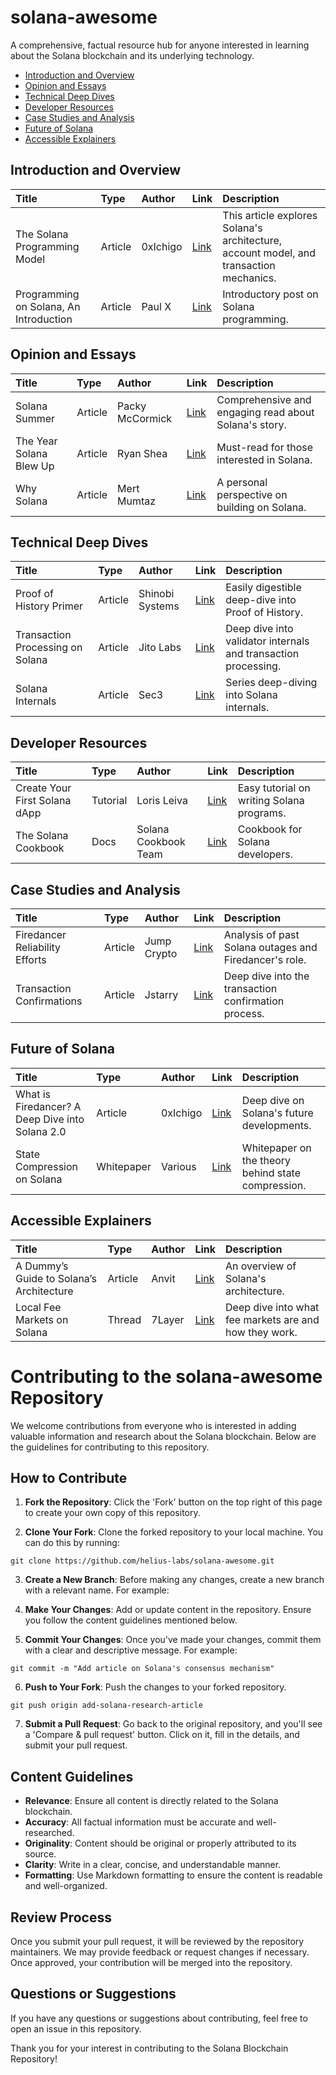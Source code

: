 # solana-awesome

A comprehensive, factual resource hub for anyone interested in learning about the Solana blockchain and its underlying technology.

- [Introduction and Overview](#introduction-and-overview)
- [Opinion and Essays](#opinion-and-essays)
- [Technical Deep Dives](#technical-deep-dives)
- [Developer Resources](#developer-resources)
- [Case Studies and Analysis](#case-studies-and-analysis)
- [Future of Solana](#future-of-solana)
- [Accessible Explainers](#accessible-explainers)

## Introduction and Overview

| Title                                  | Type    | Author   | Link                                                                                                     | Description                                                                            |
| :------------------------------------- | :------ | :------- | :------------------------------------------------------------------------------------------------------- | :------------------------------------------------------------------------------------- |
| The Solana Programming Model           | Article | 0xIchigo | [Link](https://www.helius.dev/blog/the-solana-programming-model-an-introduction-to-developing-on-solana) | This article explores Solana's architecture, account model, and transaction mechanics. |
| Programming on Solana, An Introduction | Article | Paul X   | [Link](https://paulx.dev/blog/2021/01/14/programming-on-solana-an-introduction/)                         | Introductory post on Solana programming.                                               |

## Opinion and Essays

| Title                   | Type    | Author          | Link                                                               | Description                                           |
| :---------------------- | :------ | :-------------- | :----------------------------------------------------------------- | :---------------------------------------------------- |
| Solana Summer           | Article | Packy McCormick | [Link](https://www.notboring.co/p/solana-summer)                   | Comprehensive and engaging read about Solana's story. |
| The Year Solana Blew Up | Article | Ryan Shea       | [Link](https://writing.ry.sh/the-year-solana-blew-up-6d50cccb4615) | Must-read for those interested in Solana.             |
| Why Solana              | Article | Mert Mumtaz     | [Link](https://www.mertimus.com/p/why-solana)                      | A personal perspective on building on Solana.         |

## Technical Deep Dives

| Title                            | Type    | Author          | Link                                                                                                                   | Description                                                    |
| :------------------------------- | :------ | :-------------- | :--------------------------------------------------------------------------------------------------------------------- | :------------------------------------------------------------- |
| Proof of History Primer          | Article | Shinobi Systems | [Link](https://www.shinobi-systems.com/primer.html)                                                                    | Easily digestible deep-dive into Proof of History.             |
| Transaction Processing on Solana | Article | Jito Labs       | [Link](https://jito-labs.medium.com/solana-validator-101-transaction-processing-90bcdc271143)                          | Deep dive into validator internals and transaction processing. |
| Solana Internals                 | Article | Sec3            | [Link](https://www.sec3.dev/blog/solana-internals-part-1-what-are-the-native-on-chain-programs-and-why-do-they-matter) | Series deep-diving into Solana internals.                      |

## Developer Resources

| Title                         | Type     | Author               | Link                                                             | Description                               |
| :---------------------------- | :------- | :------------------- | :--------------------------------------------------------------- | :---------------------------------------- |
| Create Your First Solana dApp | Tutorial | Loris Leiva          | [Link](https://lorisleiva.com/create-a-solana-dapp-from-scratch) | Easy tutorial on writing Solana programs. |
| The Solana Cookbook           | Docs     | Solana Cookbook Team | [Link](https://solanacookbook.com/#contributing)                 | Cookbook for Solana developers.           |

## Case Studies and Analysis

| Title                          | Type    | Author      | Link                                                                                          | Description                                            |
| :----------------------------- | :------ | :---------- | :-------------------------------------------------------------------------------------------- | :----------------------------------------------------- |
| Firedancer Reliability Efforts | Article | Jump Crypto | [Link](https://jumpcrypto.com/writing/firedancer-reliability/)                                | Analysis of past Solana outages and Firedancer's role. |
| Transaction Confirmations      | Article | Jstarry     | [Link](https://jstarry.notion.site/Transaction-confirmation-d5b8f4e09b9c4a70a1f263f82307d7ce) | Deep dive into the transaction confirmation process.   |

## Future of Solana

| Title                                           | Type       | Author   | Link                                                                           | Description                                        |
| :---------------------------------------------- | :--------- | :------- | :----------------------------------------------------------------------------- | :------------------------------------------------- |
| What is Firedancer? A Deep Dive into Solana 2.0 | Article    | 0xIchigo | [Link](https://www.helius.dev/blog/what-is-firedancer)                         | Deep dive on Solana's future developments.         |
| State Compression on Solana                     | Whitepaper | Various  | [Link](https://drive.google.com/file/d/1BOpa5OFmara50fTvL0VIVYjtg-qzHCVc/view) | Whitepaper on the theory behind state compression. |

## Accessible Explainers

| Title                                    | Type    | Author | Link                                                                     | Description                                            |
| :--------------------------------------- | :------ | :----- | :----------------------------------------------------------------------- | :----------------------------------------------------- |
| A Dummy’s Guide to Solana’s Architecture | Article | Anvit  | [Link](https://anvit.hashnode.dev/a-dummys-guide-to-solana-architecture) | An overview of Solana's architecture.                  |
| Local Fee Markets on Solana              | Thread  | 7Layer | [Link](https://twitter.com/7LayerMagik/status/1615569374647287808)       | Deep dive into what fee markets are and how they work. |

# Contributing to the solana-awesome Repository

We welcome contributions from everyone who is interested in adding valuable information and research about the Solana blockchain. Below are the guidelines for contributing to this repository.

## How to Contribute

1. **Fork the Repository**: Click the 'Fork' button on the top right of this page to create your own copy of this repository.

2. **Clone Your Fork**: Clone the forked repository to your local machine. You can do this by running:

```
git clone https://github.com/helius-labs/solana-awesome.git
```

3. **Create a New Branch**: Before making any changes, create a new branch with a relevant name. For example:

4. **Make Your Changes**: Add or update content in the repository. Ensure you follow the content guidelines mentioned below.

5. **Commit Your Changes**: Once you've made your changes, commit them with a clear and descriptive message. For example:

```
git commit -m "Add article on Solana's consensus mechanism"
```

6. **Push to Your Fork**: Push the changes to your forked repository.

```
git push origin add-solana-research-article

```

7. **Submit a Pull Request**: Go back to the original repository, and you'll see a 'Compare & pull request' button. Click on it, fill in the details, and submit your pull request.

## Content Guidelines

- **Relevance**: Ensure all content is directly related to the Solana blockchain.
- **Accuracy**: All factual information must be accurate and well-researched.
- **Originality**: Content should be original or properly attributed to its source.
- **Clarity**: Write in a clear, concise, and understandable manner.
- **Formatting**: Use Markdown formatting to ensure the content is readable and well-organized.

## Review Process

Once you submit your pull request, it will be reviewed by the repository maintainers. We may provide feedback or request changes if necessary. Once approved, your contribution will be merged into the repository.

## Questions or Suggestions

If you have any questions or suggestions about contributing, feel free to open an issue in this repository.

Thank you for your interest in contributing to the Solana Blockchain Repository!
